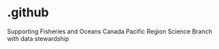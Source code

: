 # .github
Supporting Fisheries and Oceans Canada Pacific Region Science Branch with data stewardship
